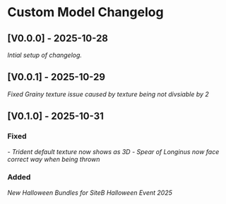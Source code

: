 # Custom Model Changelog

## [V0.0.0] - 2025-10-28

  _Intial setup of changelog._

## [V0.0.1] - 2025-10-29

_Fixed Grainy texture issue caused by texture being not divsiable by 2_

## [V0.1.0] - 2025-10-31

### Fixed
_- Trident default texture now shows as 3D_
_- Spear of Longinus now face correct way when being thrown_

### Added
_New Halloween Bundles for SiteB Halloween Event 2025_
